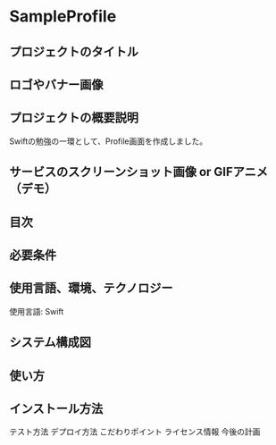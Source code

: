 # SampleProfile

## プロジェクトのタイトル

## ロゴやバナー画像

## プロジェクトの概要説明

Swiftの勉強の一環として、Profile画面を作成しました。

## サービスのスクリーンショット画像 or GIFアニメ（デモ）

## 目次

## 必要条件

## 使用言語、環境、テクノロジー

使用言語: Swift

## システム構成図

## 使い方
## インストール方法
テスト方法
デプロイ方法
こだわりポイント
ライセンス情報
今後の計画
